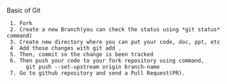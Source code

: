 Basic of Git

     1. Fork 
     2. Create a new Branch(you can check the status using *git status* command)
     3. Create new directory where you can put your code, doc, ppt, etc
     4  Add those changes with git add .
     5. Then, commit so the change is been tracked
     6. Then push your code to your fork repository using command,
          git push --set-upstream origin branch-name
     7. Go to github repository and send a Pull Request(PR).